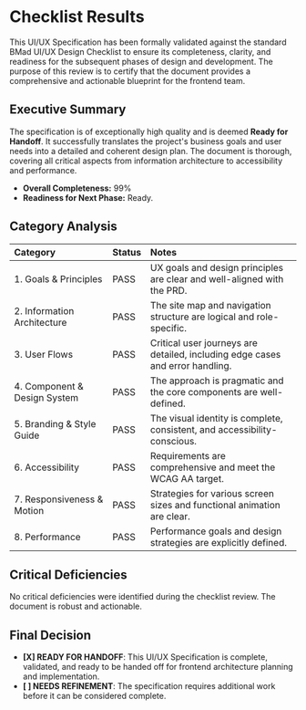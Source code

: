 # Checklist Results

This UI/UX Specification has been formally validated against the standard BMad UI/UX Design Checklist to ensure its completeness, clarity, and readiness for the subsequent phases of design and development. The purpose of this review is to certify that the document provides a comprehensive and actionable blueprint for the frontend team.

## Executive Summary

The specification is of exceptionally high quality and is deemed **Ready for Handoff**. It successfully translates the project's business goals and user needs into a detailed and coherent design plan. The document is thorough, covering all critical aspects from information architecture to accessibility and performance.

*   **Overall Completeness:** 99%
*   **Readiness for Next Phase:** Ready.

## Category Analysis

| Category | Status | Notes |
| :--- | :--- | :--- |
| 1. Goals & Principles | PASS | UX goals and design principles are clear and well-aligned with the PRD. |
| 2. Information Architecture | PASS | The site map and navigation structure are logical and role-specific. |
| 3. User Flows | PASS | Critical user journeys are detailed, including edge cases and error handling. |
| 4. Component & Design System | PASS | The approach is pragmatic and the core components are well-defined. |
| 5. Branding & Style Guide | PASS | The visual identity is complete, consistent, and accessibility-conscious. |
| 6. Accessibility | PASS | Requirements are comprehensive and meet the WCAG AA target. |
| 7. Responsiveness & Motion | PASS | Strategies for various screen sizes and functional animation are clear. |
| 8. Performance | PASS | Performance goals and design strategies are explicitly defined. |

## Critical Deficiencies

No critical deficiencies were identified during the checklist review. The document is robust and actionable.

## Final Decision

-   **[X] READY FOR HANDOFF**: This UI/UX Specification is complete, validated, and ready to be handed off for frontend architecture planning and implementation.
-   **[ ] NEEDS REFINEMENT**: The specification requires additional work before it can be considered complete.
